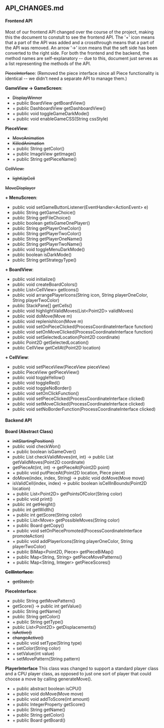 ## API_CHANGES.md

#### Frontend API

Most of our frontend API changed over the course of the project, making this the document to constult to see the frontend API. The '+' icon means that a part of the API was added and a crossthrough means that a part of the API was removed. An arrow '->' icon means that the seft side has been converted to the right side. For both the frontend and the backend, the method names are self-explanatory -- due to this, document just serves as a list representing the methods of the API.

~~PieceInterface~~:
(Removed the piece interface since all Piece functionality is identical -- we didn't need a separate API to manage them.)

**GameView -> GameScreen**:
* ~~DisplayWinner~~
* \+ public BoardView getBoardView()
* \+ public DashboardView getDashboardView()
* \+ public void toggleGameDarkMode()
* \+ public void enableGameCSS(String cssStyle)

**PieceView**:
* ~~MoveAnimation~~
* ~~KilledAnimation~~
* \+ public String getColor()
* \+ public ImageView getImage()
* \+ public String getPieceName()

~~CellView:~~
* ~~lightUpCell~~

~~MoveDisplayer~~

**\+ MenuScreen**:
* public void setGameButtonListener(EventHandler\<ActionEvent\> e)
* public String getGameChoice()
* public String getFileChoice()
* public boolean getIsGameOnePlayer()
* public String getPlayerOneColor()
* public String getPlayerTwoColor()
* public String getPlayerOneName()
* public String getPlayerTwoName()
* public void toggleMenuDarkMode()
* public boolean isDarkMode()
* public String getStrategyType()

**\+ BoardView**:
* public void initialize()
* public void createBoardColors()
* public List\<CellView\> getIcons()
* public void arrangePlayerIcons(String icon, String playerOneColor, String playerTwoColor)
* public StackPane\[\] getCells()
* public void highlightValidMoves(List\<Point2D\> validMoves)
* public void doMove(Move m)
* public void replenishIcon(Move m)
* public void setOnPieceClicked(ProcessCoordinateInterface function)
* public void setOnMoveClicked(ProcessCoordinateInterface function)
* public void setSelectedLocation(Point2D coordinate)
* public Point2D getSelectedLocation()
* public CellView getCellAt(Point2D location)

**\+ CellView**: 
* public void setPieceView(PieceView pieceView)
* public PieceView getPieceView()
* public void toggleYellow()
* public void toggleRed()
* public void toggleNoBorder()
* public void setOnClickFunction()
* public void setPieceClicked(ProcessCoordinateInterface clicked)
* public void setMoveClicked(ProcessCoordinateInterface clicked)
* public void setNoBorderFunction(ProcessCoordinateInterface clicked)

#### Backend API

**Board (Abstract Class)**
* ~~initStartingPosition()~~
* public void checkWon()
* \+ public boolean isGameOver()
* public List checkValidMoves(int, int) -> public List getValidMoves(Point2D coordinate)
* getPieceAt(int, int) -> getPieceAt(Point2D point)
* \+ public void putPieceAt(Point2D location, Piece piece)
* doMove(index, index, String) -> public void doMove(Move move)
* isValidCell(index, index) -> public boolean isCellInBounds(Point2D location)
* \+ public List\<Point2D\> getPointsOfColor(String color)
* \+ public void print()
* public int getHeight()
* public int getWidth()
* \+ public int getScore(String color)
* \+ public List\<Move\> getPossibleMoves(String color)
* \+ public Board getCopy()
* \+ public void setOnPiecePromoted(ProcessCoordinateInterface promoteAction)
* \+ public void addPlayerIcons(String playerOneColor, String playerTwoColor)
* \+ public BiMap<Point2D, Piece> getPieceBiMap()
* \+ public Map<String, String> getPieceMovePatterns()
* \+ public Map<String, Integer> getPieceScores()

~~**CellInterface**:~~
* ~~getState():~~

**PieceInterface**:

*  public String getMovePattern()
*  getScore() -> public int getValue()
*  public String getName()
*  public String getColor()
*  \+ public String getType()
*  public List\<Point2D\> getDisplacements()
* ~~isActive()~~
* ~~changeActive()~~
* \+ public void setType(String type)
* \+ setColor(String color)
* \+ setValue(int value)
* \+ setMovePattern(String pattern)

**PlayerInterface**
This class was changed to support a standard player class and a CPU player class, as opposed to just one sort of player that could choose a move by calling generateMove().
* \+ public abstract boolean isCPU()
* \+ public void doMove(Move move)
* \+ public void addToScore(int amount)
* \+ public IntegerProperty getScore()
* \+ public String getName()
* \+ public String getColor()
* \+ public Board getBoard()